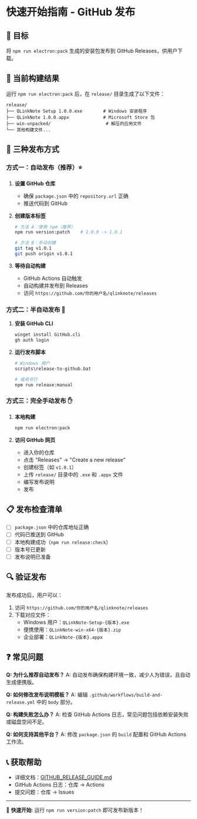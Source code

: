 # 快速开始指南 - GitHub 发布

## 🎯 目标
将 `npm run electron:pack` 生成的安装包发布到 GitHub Releases，供用户下载。

## 📁 当前构建结果

运行 `npm run electron:pack` 后，在 `release/` 目录生成了以下文件：

```
release/
├── QLinkNote Setup 1.0.0.exe        # Windows 安装程序
├── QLinkNote 1.0.0.appx             # Microsoft Store 包  
├── win-unpacked/                     # 解压的应用文件
└── 其他构建文件...
```

## 🚀 三种发布方式

### 方式一：自动发布（推荐）⭐

1. **设置 GitHub 仓库**
   - 确保 `package.json` 中的 `repository.url` 正确
   - 推送代码到 GitHub

2. **创建版本标签**
   ```bash
   # 方法 A：使用 npm（推荐）
   npm run version:patch    # 1.0.0 -> 1.0.1
   
   # 方法 B：手动创建
   git tag v1.0.1
   git push origin v1.0.1
   ```

3. **等待自动构建**
   - GitHub Actions 自动触发
   - 自动构建并发布到 Releases
   - 访问 `https://github.com/你的用户名/qlinknote/releases`

### 方式二：半自动发布 🔧

1. **安装 GitHub CLI**
   ```bash
   winget install GitHub.cli
   gh auth login
   ```

2. **运行发布脚本**
   ```bash
   # Windows 用户
   scripts\release-to-github.bat
   
   # 或命令行
   npm run release:manual
   ```

### 方式三：完全手动发布 ✋

1. **本地构建**
   ```bash
   npm run electron:pack
   ```

2. **访问 GitHub 网页**
   - 进入你的仓库
   - 点击 "Releases" → "Create a new release"
   - 创建标签（如 `v1.0.1`）
   - 上传 `release/` 目录中的 `.exe` 和 `.appx` 文件
   - 编写发布说明
   - 发布

## 📋 发布检查清单

- [ ] `package.json` 中的仓库地址正确
- [ ] 代码已推送到 GitHub
- [ ] 本地构建成功（`npm run release:check`）
- [ ] 版本号已更新
- [ ] 发布说明已准备

## 🔍 验证发布

发布成功后，用户可以：

1. 访问 `https://github.com/你的用户名/qlinknote/releases`
2. 下载对应文件：
   - Windows 用户：`QLinkNote-Setup-{版本}.exe`
   - 便携使用：`QLinkNote-win-x64-{版本}.zip`
   - 企业部署：`QLinkNote-{版本}.appx`

## ❓ 常见问题

**Q: 为什么推荐自动发布？**
A: 自动发布确保构建环境一致，减少人为错误，且自动生成便携版。

**Q: 如何修改发布说明模板？**
A: 编辑 `.github/workflows/build-and-release.yml` 中的 `body` 部分。

**Q: 构建失败怎么办？**
A: 检查 GitHub Actions 日志，常见问题包括依赖安装失败或磁盘空间不足。

**Q: 如何支持其他平台？**
A: 修改 `package.json` 的 `build` 配置和 GitHub Actions 工作流。

## 📞 获取帮助

- 详细文档：[GITHUB_RELEASE_GUIDE.md](GITHUB_RELEASE_GUIDE.md)
- GitHub Actions 日志：仓库 → Actions
- 提交问题：仓库 → Issues

---

🎉 **快速开始**: 运行 `npm run version:patch` 即可发布新版本！